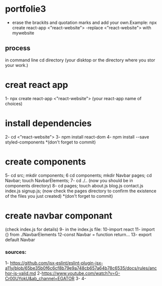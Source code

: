 # portfolie3
- erase the brackits and quotation marks and add your own.Example: npx create react-app <"react-website">
-replace <"react-website"> with mywebsite

## process

in command line cd directory (your disktop or the directory where you stor your work.)
# creat react app 
1- npx create react-app <"react-website"> (your react-app name of choices)
# install dependencies
2- cd <"react-website"> 
3- npm install react-dom 
4- npm install --save styled-components
*(don't forget to commit)
# create components
5- cd src; mkdir components;
6 cd components; mkdir Navbar pages; cd Navbar; touch NavbarElements;
7- cd ./.. (now you should be in components directory)
8- cd pages; touch about.js blog.js contact.js index.js signup.js; (now check the pages directory to confirm the existence of the files you just created)
*(don't forget to commit)

# create navbar componant 
(check index.js for details)
9- in the index.js file:    10-import react 
11- import {} from ./NavbarElements
12-const Navbar = function return...
13- export default Navbar





### sources:
1- https://github.com/jsx-eslint/eslint-plugin-jsx-a11y/blob/65be35b0f6c6cf8b79e9a748cb657a64b78c6535/docs/rules/anchor-is-valid.md
2-https://www.youtube.com/watch?v=G-Cr00UYokU&ab_channel=EGATOR
3-
4-

